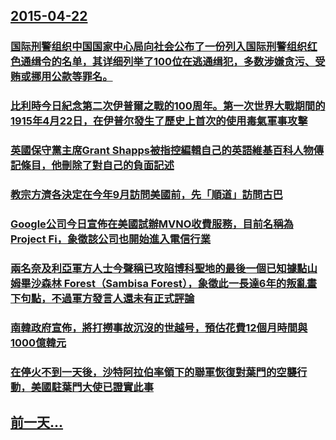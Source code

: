 ## [2015-04-22](/zh/news/2015/04/22/index.md)

### [国际刑警组织中国国家中心局向社会公布了一份列入国际刑警组织红色通缉令的名单，其详细列举了100位在逃通缉犯，多数涉嫌贪污、受贿或挪用公款等罪名。](/zh/news/2015/04/22/国际刑警组织中国国家中心局向社会公布了一份列入国际刑警组织红色通缉令的名单-其详细列举了100位在逃通缉犯-多数涉嫌贪污.md)
### [比利時今日紀念第二次伊普爾之戰的100周年。第一次世界大戰期間的1915年4月22日，在伊普尔發生了歷史上首次的使用毒氣軍事攻擊 ](/zh/news/2015/04/22/比利時今日紀念第二次伊普爾之戰的100周年-第一次世界大戰期間的1915年4月22日-在伊普尔發生了歷史上首次的使用毒氣.md)
### [英國保守黨主席Grant Shapps被指控編輯自己的英語維基百科人物傳記條目，他刪除了對自己的負面記述](/zh/news/2015/04/22/英國保守黨主席Grant-Shapps被指控編輯自己的英語維基百科人物傳記條目-他刪除了對自己的負面記述.md)
### [教宗方濟各決定在今年9月訪問美國前，先「順道」訪問古巴](/zh/news/2015/04/22/教宗方濟各決定在今年9月訪問美國前-先-順道-訪問古巴.md)
### [Google公司今日宣佈在美國試辦MVNO收費服務，目前名稱為Project Fi，象徵該公司也開始進入電信行業](/zh/news/2015/04/22/Google公司今日宣佈在美國試辦MVNO收費服務-目前名稱為Project-Fi-象徵該公司也開始進入電信行業.md)
### [兩名奈及利亞軍方人士今聲稱已攻陷博科聖地的最後一個已知據點山姆畢沙森林 Forest（Sambisa Forest），象徵此一長達6年的叛亂畫下句點，不過軍方發言人還未有正式評論](/zh/news/2015/04/22/兩名奈及利亞軍方人士今聲稱已攻陷博科聖地的最後一個已知據點山姆畢沙森林-Forest-Sambisa-Forest-象.md)
### [南韓政府宣佈，將打撈事故沉沒的世越号，預估花費12個月時間與1000億韓元](/zh/news/2015/04/22/南韓政府宣佈-將打撈事故沉沒的世越号-預估花費12個月時間與1000億韓元.md)
### [在停火不到一天後，沙特阿拉伯率領下的聯軍恢復對葉門的空襲行動，美國駐葉門大使已證實此事](/zh/news/2015/04/22/在停火不到一天後-沙特阿拉伯率領下的聯軍恢復對葉門的空襲行動-美國駐葉門大使已證實此事.md)
## [前一天...](/zh/news/2015/04/19/index.md)

